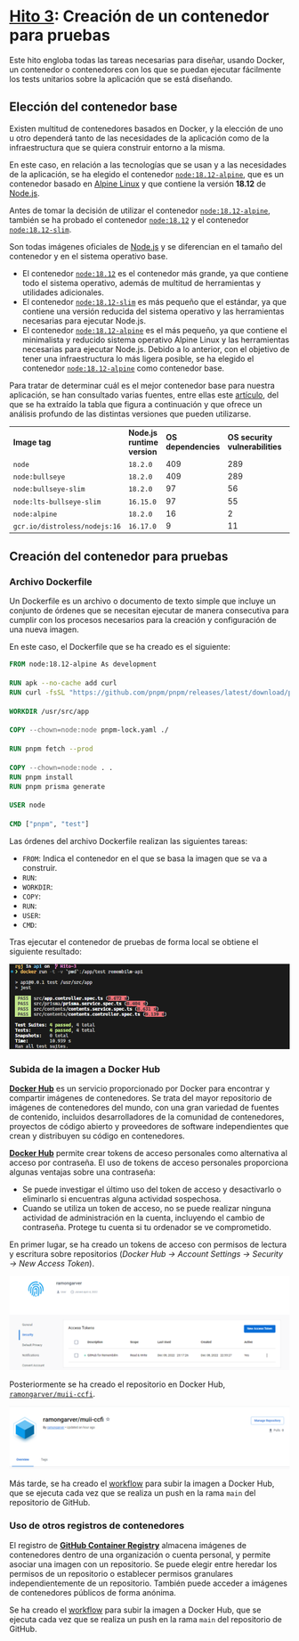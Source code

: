 # [Hito 3](https://jj.github.io/CC/documentos/proyecto/3.Docker): Creación de un contenedor para pruebas

Este hito engloba todas las tareas necesarias para diseñar, usando Docker, un contenedor o contenedores con los que se puedan ejecutar fácilmente los tests unitarios sobre la aplicación que se está diseñando.

## Elección del contenedor base

Existen multitud de contenedores basados en Docker, y la elección de uno u otro dependerá tanto de las necesidades de la aplicación como de la infraestructura que se quiera construir entorno a la misma.

En este caso, en relación a las tecnologías que se usan y a las necesidades de la aplicación, se ha elegido el contenedor [`node:18.12-alpine`](https://hub.docker.com/layers/library/node/18.12/images/sha256-5a73d75604f30ec5cc9ed44f2b9fad3beeedc3211a62a8b7ef86b0bfe10ee29b?context=explore), que es un contenedor basado en [Alpine Linux](https://www.alpinelinux.org/) y que contiene la versión **18.12** de [Node.js](https://nodejs.org/es/).

Antes de tomar la decisión de utilizar el contenedor [`node:18.12-alpine`](https://hub.docker.com/layers/library/node/18.12/images/sha256-5a73d75604f30ec5cc9ed44f2b9fad3beeedc3211a62a8b7ef86b0bfe10ee29b?context=explore), también se ha probado el contenedor [`node:18.12`](https://hub.docker.com/layers/library/node/18.12/images/sha256-5a73d75604f30ec5cc9ed44f2b9fad3beeedc3211a62a8b7ef86b0bfe10ee29b?context=explore) y el contenedor [`node:18.12-slim`](https://hub.docker.com/layers/library/node/18.12-slim/images/sha256-4f2bfa18008f5b8c201df4bfc847b50ed5306bd0ff52343b2c82c568a677575c?context=explore).

Son todas imágenes oficiales de [Node.js](https://nodejs.org/es/) y se diferencian en el tamaño del contenedor y en el sistema operativo base.

- El contenedor [`node:18.12`](https://hub.docker.com/layers/library/node/18.12/images/sha256-5a73d75604f30ec5cc9ed44f2b9fad3beeedc3211a62a8b7ef86b0bfe10ee29b?context=explore)  es el contenedor más grande, ya que contiene todo el sistema operativo, además de multitud de herramientas y utilidades adicionales.
- El contenedor [`node:18.12-slim`](https://hub.docker.com/layers/library/node/18.12-slim/images/sha256-4f2bfa18008f5b8c201df4bfc847b50ed5306bd0ff52343b2c82c568a677575c?context=explore) es más pequeño que el estándar, ya que contiene una versión reducida del sistema operativo y las herramientas necesarias para ejecutar Node.js.
- El contenedor [`node:18.12-alpine`](https://hub.docker.com/layers/library/node/18.12/images/sha256-5a73d75604f30ec5cc9ed44f2b9fad3beeedc3211a62a8b7ef86b0bfe10ee29b?context=explore) es el más pequeño, ya que contiene el minimalista y reducido sistema operativo Alpine Linux y las herramientas necesarias para ejecutar Node.js. Debido a lo anterior, con el objetivo de tener una infraestructura lo más ligera posible, se ha elegido el contenedor [`node:18.12-alpine`](https://hub.docker.com/layers/library/node/18.12/images/sha256-5a73d75604f30ec5cc9ed44f2b9fad3beeedc3211a62a8b7ef86b0bfe10ee29b?context=explore) como contenedor base.

Para tratar de determinar cuál es el mejor contenedor base para nuestra aplicación, se han consultado varias fuentes, entre ellas este [artículo](https://snyk.io/blog/choosing-the-best-node-js-docker-image/), del que se ha extraído la tabla que figura a continuación y que ofrece un análisis profundo de las distintas versiones que pueden utilizarse.

|     |     |     |     |     |     |     |     |     |     |
| --- | --- | --- | --- | --- | --- | --- | --- | --- | --- |
| **Image tag** | **Node.js runtime version** | **OS dependencies** | **OS security vulnerabilities** | **High and Critical vulnerabilities** | **Medium vulnerabilities** | **Low vulnerabilities** | **Node.js runtime vulnerabilities** | **Image size** | **Yarn available** |
| `node` | `18.2.0` | 409 | 289 | 54  | 18  | 217 | 7   | 952MB | Yes |
| `node:bullseye` | `18.2.0` | 409 | 289 | 54  | 18  | 217 | 7   | 952MB | Yes |
| `node:bullseye-slim` | `18.2.0` | 97  | 56  | 4   | 8   | 44  | 7   | 246MB | Yes |
| `node:lts-bullseye-slim` | `16.15.0` | 97  | 55  | 4   | 7   | 44  | 6   | 188MB | Yes |
| `node:alpine` | `18.2.0` | 16  | 2   | 2   | 0   | 0   | 0   | 178MB | Yes |
| `gcr.io/distroless/nodejs:16` | `16.17.0` | 9   | 11  | 0   | 0   | 11  | 0   | 112MB | No  |

## Creación del contenedor para pruebas

### Archivo Dockerfile

Un Dockerfile es un archivo o documento de texto simple que incluye un conjunto de órdenes que se necesitan ejecutar de manera consecutiva para cumplir con los procesos necesarios para la creación y configuración de una nueva imagen.

En este caso, el Dockerfile que se ha creado es el siguiente:

```Dockerfile
FROM node:18.12-alpine As development

RUN apk --no-cache add curl
RUN curl -fsSL "https://github.com/pnpm/pnpm/releases/latest/download/pnpm-linuxstatic-x64" -o /bin/pnpm; chmod +x /bin/pnpm;

WORKDIR /usr/src/app

COPY --chown=node:node pnpm-lock.yaml ./

RUN pnpm fetch --prod

COPY --chown=node:node . .
RUN pnpm install
RUN pnpm prisma generate

USER node

CMD ["pnpm", "test"]
```

Las órdenes del archivo Dockerfile realizan las siguientes tareas:

- `FROM`: Indica el contenedor en el que se basa la imagen que se va a construir.
- `RUN`:
- `WORKDIR`:
- `COPY`:
- `RUN`:
- `USER`:
- `CMD`:

Tras ejecutar el contenedor de pruebas de forma local se obtiene el siguiente resultado:

![Ejecución del contenedor de pruebas](./img/test-container-execution.png)

### Subida de la imagen a Docker Hub

[**Docker Hub**](https://hub.docker.com/) es un servicio proporcionado por Docker para encontrar y compartir imágenes de contenedores. Se trata del mayor repositorio de imágenes de contenedores del mundo, con una gran variedad de fuentes de contenido, incluidos desarrolladores de la comunidad de contenedores, proyectos de código abierto y proveedores de software independientes que crean y distribuyen su código en contenedores.

[**Docker Hub**](https://hub.docker.com/) permite crear tokens de acceso personales como alternativa al acceso por contraseña. El uso de tokens de acceso personales proporciona algunas ventajas sobre una contraseña:

- Se puede investigar el último uso del token de acceso y desactivarlo o eliminarlo si encuentras alguna actividad sospechosa.
- Cuando se utiliza un token de acceso, no se puede realizar ninguna actividad de administración en la cuenta, incluyendo el cambio de contraseña. Protege tu cuenta si tu ordenador se ve comprometido.

En primer lugar, se ha creado un tokens de acceso con permisos de lectura y escritura sobre repositorios (*Docker Hub → Account Settings → Security → New Access Token*).

![Creación de un token de acceso](./img/docker-hub-access-token.png)

Posteriormente se ha creado el repositorio en Docker Hub, [`ramongarver/muii-ccfi`](https://hub.docker.com/r/ramongarver/muii-ccfi).

![Creación de un repositorio](./img/docker-hub-repository.png)

Más tarde, se ha creado el [workflow](https://github.com/ramongarver/MUII-CCFI/blob/main/.github/workflows/publish-docker-api-dockerhub.yml) para subir la imagen a Docker Hub, que se ejecuta cada vez que se realiza un push en la rama `main` del repositorio de GitHub.

### Uso de otros registros de contenedores

El registro de [**GitHub Container Registry**](https://codefresh.io/csdp-docs/docs/integrations/container-registries/github-cr/) almacena imágenes de contenedores dentro de una organización o cuenta personal, y permite asociar una imagen con un repositorio. Se puede elegir entre heredar los permisos de un repositorio o establecer permisos granulares independientemente de un repositorio. También puede acceder a imágenes de contenedores públicos de forma anónima.

Se ha creado el [workflow](https://github.com/ramongarver/MUII-CCFI/blob/main/.github/workflows/publish-docker-api-ghcr.yml) para subir la imagen a Docker Hub, que se ejecuta cada vez que se realiza un push en la rama `main` del repositorio de GitHub.
